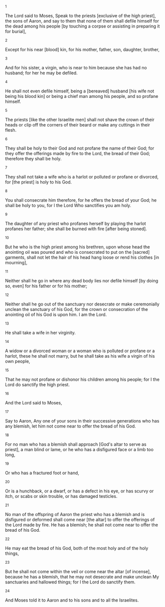 <sup>1</sup> 

The Lord said to Moses, Speak to the priests [exclusive of the high priest], the sons of Aaron, and say to them that none of them shall defile himself for the dead among his people [by touching a corpse or assisting in preparing it for burial], 

<sup>2</sup> 

Except for his near [blood] kin, for his mother, father, son, daughter, brother, 

<sup>3</sup> 

And for his sister, a virgin, who is near to him because she has had no husband; for her he may be defiled. 

<sup>4</sup> 

He shall not even defile himself, being a [bereaved] husband [his wife not being his blood kin] or being a chief man among his people, and so profane himself. 

<sup>5</sup> 

The priests [like the other Israelite men] shall not shave the crown of their heads or clip off the corners of their beard or make any cuttings in their flesh. 

<sup>6</sup> 

They shall be holy to their God and not profane the name of their God; for they offer the offerings made by fire to the Lord, the bread of their God; therefore they shall be holy. 

<sup>7</sup> 

They shall not take a wife who is a harlot or polluted or profane or divorced, for [the priest] is holy to his God. 

<sup>8</sup> 

You shall consecrate him therefore, for he offers the bread of your God; he shall be holy to you, for I the Lord Who sanctifies you am holy. 

<sup>9</sup> 

The daughter of any priest who profanes herself by playing the harlot profanes her father; she shall be burned with fire [after being stoned]. 

<sup>10</sup> 

But he who is the high priest among his brethren, upon whose head the anointing oil was poured and who is consecrated to put on the [sacred] garments, shall not let the hair of his head hang loose or rend his clothes [in mourning], 

<sup>11</sup> 

Neither shall he go in where any dead body lies nor defile himself [by doing so, even] for his father or for his mother; 

<sup>12</sup> 

Neither shall he go out of the sanctuary nor desecrate or make ceremonially unclean the sanctuary of his God, for the crown or consecration of the anointing oil of his God is upon him. I am the Lord. 

<sup>13</sup> 

He shall take a wife in her virginity. 

<sup>14</sup> 

A widow or a divorced woman or a woman who is polluted or profane or a harlot, these he shall not marry, but he shall take as his wife a virgin of his own people, 

<sup>15</sup> 

That he may not profane or dishonor his children among his people; for I the Lord do sanctify the high priest. 

<sup>16</sup> 

And the Lord said to Moses, 

<sup>17</sup> 

Say to Aaron, Any one of your sons in their successive generations who has any blemish, let him not come near to offer the bread of his God. 

<sup>18</sup> 

For no man who has a blemish shall approach [God's altar to serve as priest], a man blind or lame, or he who has a disfigured face or a limb too long, 

<sup>19</sup> 

Or who has a fractured foot or hand, 

<sup>20</sup> 

Or is a hunchback, or a dwarf, or has a defect in his eye, or has scurvy or itch, or scabs or skin trouble, or has damaged testicles. 

<sup>21</sup> 

No man of the offspring of Aaron the priest who has a blemish and is disfigured or deformed shall come near [the altar] to offer the offerings of the Lord made by fire. He has a blemish; he shall not come near to offer the bread of his God. 

<sup>22</sup> 

He may eat the bread of his God, both of the most holy and of the holy things, 

<sup>23</sup> 

But he shall not come within the veil or come near the altar [of incense], because he has a blemish, that he may not desecrate and make unclean My sanctuaries and hallowed things; for I the Lord do sanctify them. 

<sup>24</sup> 

And Moses told it to Aaron and to his sons and to all the Israelites.